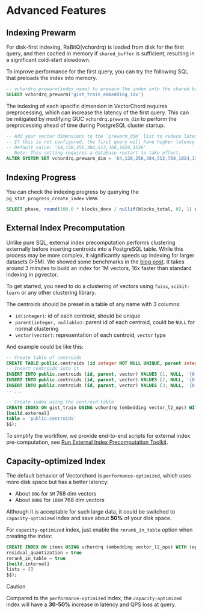 # Advanced Features

## Indexing Prewarm

For disk-first indexing, RaBitQ(vchordrq) is loaded from disk for the first query, 
and then cached in memory if `shared_buffer` is sufficient, resulting in a significant cold-start slowdown.

To improve performance for the first query, you can try the following SQL that preloads the index into memory.

```SQL
-- vchordrq_prewarm(index_name) to prewarm the index into the shared buffer
SELECT vchordrq_prewarm('gist_train_embedding_idx')
```

The indexing of each specific dimension in VectorChord requires preprocessing, which can increase the latency of the first query. This can be mitigated by modifying GUC `vchordrq.prewarm_dim` to perform the preprocessing ahead of time during PostgreSQL cluster startup.

```SQL
-- Add your vector dimensions to the `prewarm_dim` list to reduce latency.
-- If this is not configured, the first query will have higher latency as the matrix is generated on demand.
-- Default value: '64,128,256,384,512,768,1024,1536'
-- Note: This setting requires a database restart to take effect.
ALTER SYSTEM SET vchordrq.prewarm_dim = '64,128,256,384,512,768,1024,1536';
```

## Indexing Progress

You can check the indexing progress by querying the `pg_stat_progress_create_index` view.

```SQL
SELECT phase, round(100.0 * blocks_done / nullif(blocks_total, 0), 1) AS "%" FROM pg_stat_progress_create_index;
```

## External Index Precomputation

Unlike pure SQL, external index precomputation performs clustering externally before inserting centroids into a PostgreSQL table. While this process may be more complex, it significantly speeds up indexing for larger datasets (>5M). We showed some benchmarks in the [blog post](https://blog.pgvecto.rs/vectorchord-store-400k-vectors-for-1-in-postgresql). It takes around 3 minutes to build an index for 1M vectors, 16x faster than standard indexing in pgvector.

To get started, you need to do a clustering of vectors using `faiss`, `scikit-learn` or any other clustering library.

The centroids should be preset in a table of any name with 3 columns:
- `id(integer)`: id of each centroid, should be unique
- `parent(integer, nullable)`: parent id of each centroid, could be `NULL` for normal clustering
- `vector(vector)`: representation of each centroid, `vector` type

And example could be like this:

```sql
-- Create table of centroids
CREATE TABLE public.centroids (id integer NOT NULL UNIQUE, parent integer, vector vector(768));
-- Insert centroids into it
INSERT INTO public.centroids (id, parent, vector) VALUES (1, NULL, '{0.1, 0.2, 0.3, ..., 0.768}');
INSERT INTO public.centroids (id, parent, vector) VALUES (2, NULL, '{0.4, 0.5, 0.6, ..., 0.768}');
INSERT INTO public.centroids (id, parent, vector) VALUES (3, NULL, '{0.7, 0.8, 0.9, ..., 0.768}');
-- ...

-- Create index using the centroid table
CREATE INDEX ON gist_train USING vchordrq (embedding vector_l2_ops) WITH (options = $$
[build.external]
table = 'public.centroids'
$$);
```

To simplify the workflow, we provide end-to-end scripts for external index pre-computation, see [Run External Index Precomputation Toolkit](https://github.com/tensorchord/VectorChord/tree/main/scripts#run-external-index-precomputation-toolkit).

## Capacity-optimized Index

The default behavior of Vectorchord is `performance-optimized`, 
which uses more disk space but has a better latency:
- About `80G` for `5M` 768 dim vectors
- About `800G` for `100M` 768 dim vectors

Although it is acceptable for such large data, it could be switched to `capacity-optimized` index and save about **50%** of your disk space. 

For `capacity-optimized` index, just enable the `rerank_in_table` option when creating the index:
```sql
CREATE INDEX ON items USING vchordrq (embedding vector_l2_ops) WITH (options = $$
residual_quantization = true
rerank_in_table = true
[build.internal]
lists = []
$$);
```

> [!CAUTION]
> Compared to the `performance-optimized` index, the `capacity-optimized` index will have a **30-50%** increase in latency and QPS loss at query.
